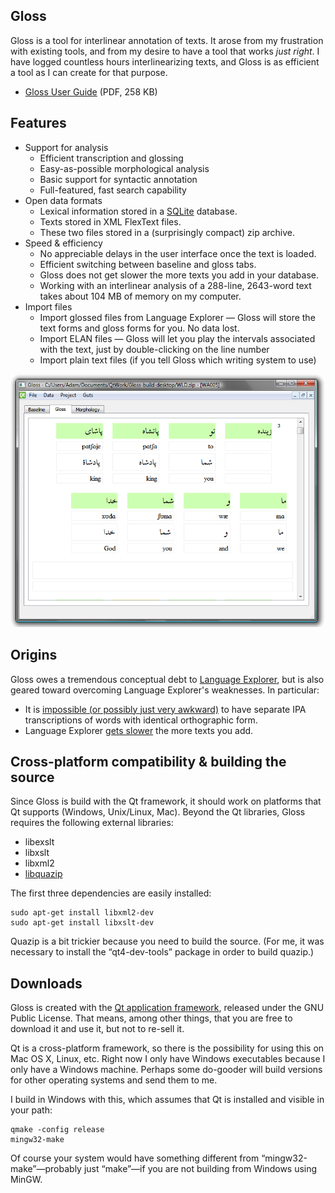 Gloss
-----

Gloss is a tool for interlinear annotation of texts. It arose from my frustration with existing tools, and from my desire to have a tool that works _just right_. I have logged countless hours interlinearizing texts, and Gloss is as efficient a tool as I can create for that purpose.

*   [Gloss User Guide](user-guide/gloss-user-guide.pdf) (PDF, 258 KB)

Features
--------

*   Support for analysis
    *   Efficient transcription and glossing
    *   Easy-as-possible morphological analysis
    *   Basic support for syntactic annotation
    *   Full-featured, fast search capability
*   Open data formats
    *   Lexical information stored in a [SQLite](http://www.sqlite.org/) database.
    *   Texts stored in XML FlexText files.
    *   These two files stored in a (surprisingly compact) zip archive.
*   Speed & efficiency
    *   No appreciable delays in the user interface once the text is loaded.
    *   Efficient switching between baseline and gloss tabs.
    *   Gloss does not get slower the more texts you add in your database.
    *   Working with an interlinear analysis of a 288-line, 2643-word text takes about 104 MB of memory on my computer.
*   Import files
    *   Import glossed files from Language Explorer — Gloss will store the text forms and gloss forms for you. No data lost.
    *   Import ELAN files — Gloss will let you play the intervals associated with the text, just by double-clicking on the line number
    *   Import plain text files (if you tell Gloss which writing system to use)

![Screenshot of Gloss](gloss-screenshot.png)

Origins
-------

Gloss owes a tremendous conceptual debt to [Language Explorer](http://fieldworks.sil.org/flex/), but is also geared toward overcoming Language Explorer's weaknesses. In particular:

*   It is [impossible (or possibly just very awkward)](https://groups.google.com/d/topic/flex-list/zTGrOJYWqL8/discussion) to have separate IPA transcriptions of words with identical orthographic form.
*   Language Explorer [gets slower](http://scholarspace.manoa.hawaii.edu/html/10125/1730/butler.html) the more texts you add.

Cross-platform compatibility & building the source
--------------------------------------------------

Since Gloss is build with the Qt framework, it should work on platforms that Qt supports (Windows, Unix/Linux, Mac). Beyond the Qt libraries, Gloss requires the following external libraries:

*   libexslt
*   libxslt
*   libxml2
*   [libquazip](http://quazip.sourceforge.net/)

The first three dependencies are easily installed:

```
sudo apt-get install libxml2-dev
sudo apt-get install libxslt-dev
```

Quazip is a bit trickier because you need to build the source. (For me, it was necessary to install the “qt4-dev-tools” package in order to build quazip.)

Downloads
---------

Gloss is created with the [Qt application framework](https://www.qt.io/), released under the GNU Public License. That means, among other things, that you are free to download it and use it, but not to re-sell it.

Qt is a cross-platform framework, so there is the possibility for using this on Mac OS X, Linux, etc. Right now I only have Windows executables because I only have a Windows machine. Perhaps some do-gooder will build versions for other operating systems and send them to me.

I build in Windows with this, which assumes that Qt is installed and visible in your path:

```
qmake -config release
mingw32-make
```

Of course your system would have something different from “mingw32-make”—probably just “make”—if you are not building from Windows using MinGW.
